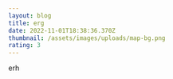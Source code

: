 ```yaml
---
layout: blog
title: erg
date: 2022-11-01T18:38:36.370Z
thumbnail: /assets/images/uploads/map-bg.png
rating: 3
---
```

erh